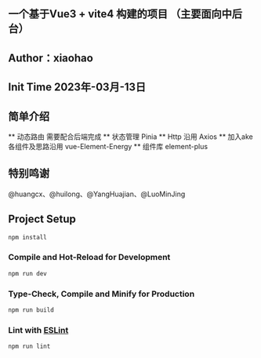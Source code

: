 
## 一个基于Vue3 + vite4 构建的项目 （主要面向中后台）

## Author：xiaohao
## Init Time 2023年-03月-13日 

## 简单介绍

** 动态路由 需要配合后端完成
** 状态管理 Pinia 
** Http 沿用 Axios
** 加入ake各组件及思路沿用 vue-Element-Energy
** 组件库 element-plus

## 特别鸣谢
@huangcx、@huilong、@YangHuajian、@LuoMinJing



## Project Setup

```sh
npm install
```

### Compile and Hot-Reload for Development

```sh
npm run dev
```

### Type-Check, Compile and Minify for Production

```sh
npm run build
```

### Lint with [ESLint](https://eslint.org/)

```sh
npm run lint
```
